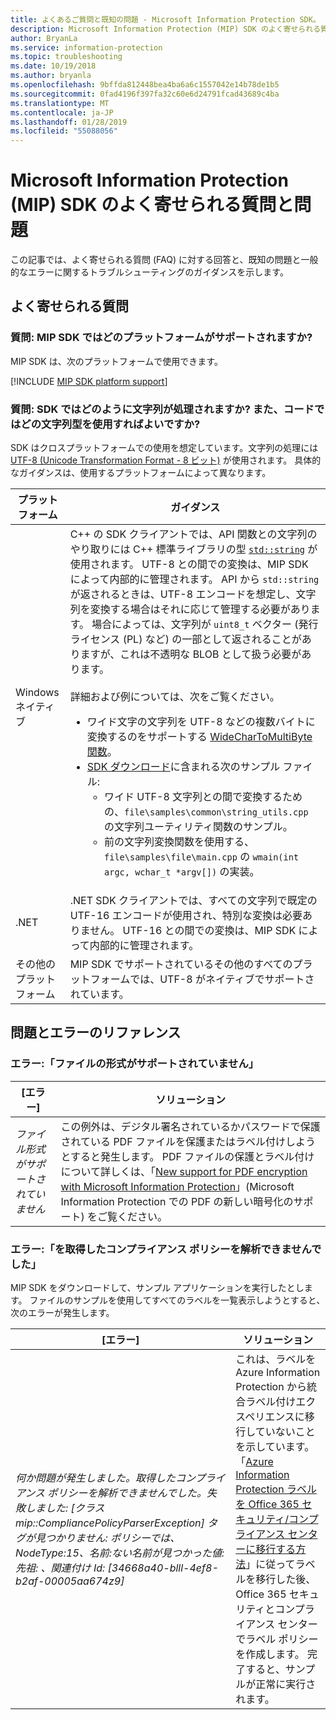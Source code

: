 ```yaml
---
title: よくあるご質問と既知の問題 - Microsoft Information Protection SDK。
description: Microsoft Information Protection (MIP) SDK のよく寄せられる質問と、問題とエラーに関するトラブルシューティングのガイダンスです。
author: BryanLa
ms.service: information-protection
ms.topic: troubleshooting
ms.date: 10/19/2018
ms.author: bryanla
ms.openlocfilehash: 9bffda812448bea4ba6a6c1557042e14b78de1b5
ms.sourcegitcommit: 0fad4196f397fa32c60e6d24791fcad43689c4ba
ms.translationtype: MT
ms.contentlocale: ja-JP
ms.lasthandoff: 01/28/2019
ms.locfileid: "55088056"
---
```

# <a name="microsoft-information-protection-mip-sdk-faqs-and-issues"></a>Microsoft Information Protection (MIP) SDK のよく寄せられる質問と問題

この記事では、よく寄せられる質問 (FAQ) に対する回答と、既知の問題と一般的なエラーに関するトラブルシューティングのガイダンスを示します。

## <a name="frequently-asked-questions"></a>よく寄せられる質問 

### <a name="question-which-platforms-are-supported-by-the-mip-sdk"></a>質問: MIP SDK ではどのプラットフォームがサポートされますか?

MIP SDK は、次のプラットフォームで使用できます。

[!INCLUDE [MIP SDK platform support](../includes/mip-sdk-platform-support.md)]

### <a name="question-how-does-the-sdk-handle-strings-and-what-string-type-should-i-be-using-in-my-code"></a>質問: SDK ではどのように文字列が処理されますか? また、コードではどの文字列型を使用すればよいですか?

SDK はクロスプラットフォームでの使用を想定しています。文字列の処理には [UTF-8 (Unicode Transformation Format - 8 ビット)](https://wikipedia.org/wiki/UTF-8) が使用されます。 具体的なガイダンスは、使用するプラットフォームによって異なります。

| プラットフォーム | ガイダンス |
|-|-|
| Windows ネイティブ | C++ の SDK クライアントでは、API 関数との文字列のやり取りには C++ 標準ライブラリの型 [`std::string`](https://wikipedia.org/wiki/C%2B%2B_string_handling) が使用されます。 UTF-8 との間での変換は、MIP SDK によって内部的に管理されます。 API から `std::string` が返されるときは、UTF-8 エンコードを想定し、文字列を変換する場合はそれに応じて管理する必要があります。 場合によっては、文字列が `uint8_t` ベクター (発行ライセンス (PL) など) の一部として返されることがありますが、これは不透明な BLOB として扱う必要があります。<br><br>詳細および例については、次をご覧ください。<ul><li>ワイド文字の文字列を UTF-8 などの複数バイトに変換するのをサポートする [WideCharToMultiByte 関数](/windows/desktop/api/stringapiset/nf-stringapiset-widechartomultibyte)。<li>[SDK ダウンロード](setup-configure-mip.md#configure-your-client-workstation)に含まれる次のサンプル ファイル:<ul><li>ワイド UTF-8 文字列との間で変換するための、`file\samples\common\string_utils.cpp` の文字列ユーティリティ関数のサンプル。<li>前の文字列変換関数を使用する、`file\samples\file\main.cpp` の `wmain(int argc, wchar_t *argv[])` の実装。</li></ul></ul>|
| .NET | .NET SDK クライアントでは、すべての文字列で既定の UTF-16 エンコードが使用され、特別な変換は必要ありません。 UTF-16 との間での変換は、MIP SDK によって内部的に管理されます。 |
| その他のプラットフォーム | MIP SDK でサポートされているその他のすべてのプラットフォームでは、UTF-8 がネイティブでサポートされています。 |

## <a name="issues-and-errors-reference"></a>問題とエラーのリファレンス

### <a name="error-file-format-not-supported"></a>エラー:「ファイルの形式がサポートされていません」  

| [エラー] | ソリューション |
|-|-|
|*ファイル形式がサポートされていません*| この例外は、デジタル署名されているかパスワードで保護されている PDF ファイルを保護またはラベル付けしようとすると発生します。 PDF ファイルの保護とラベル付けについて詳しくは、「[New support for PDF encryption with Microsoft Information Protection](https://techcommunity.microsoft.com/t5/Azure-Information-Protection/New-support-for-PDF-encryption-with-Microsoft-Information/ba-p/262757)」(Microsoft Information Protection での PDF の新しい暗号化のサポート) をご覧ください。|

### <a name="error-failed-to-parse-the-acquired-compliance-policy"></a>エラー:「を取得したコンプライアンス ポリシーを解析できませんでした」  

MIP SDK をダウンロードして、サンプル アプリケーションを実行したとします。 ファイルのサンプルを使用してすべてのラベルを一覧表示しようとすると、次のエラーが発生します。

| [エラー] | ソリューション |
|-|-|
|*何か問題が発生しました。取得したコンプライアンス ポリシーを解析できませんでした。失敗しました: [クラス mip::CompliancePolicyParserException] タグが見つかりません: ポリシーでは、NodeType:15、名前:ない名前が見つかった値: 先祖: <SyncFile> <Content>、関連付け Id: [34668a40-blll-4ef8-b2af-00005aa674z9]*| これは、ラベルを Azure Information Protection から統合ラベル付けエクスペリエンスに移行していないことを示しています。 「[Azure Information Protection ラベルを Office 365 セキュリティ/コンプライアンス センターに移行する方法](/azure/information-protection/configure-policy-migrate-labels)」に従ってラベルを移行した後、Office 365 セキュリティとコンプライアンス センターでラベル ポリシーを作成します。 完了すると、サンプルが正常に実行されます。|
